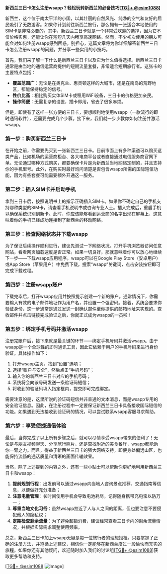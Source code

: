 **新西兰三日卡怎么注册wsapp？轻松玩转新西兰的必备技巧[[TG💪+ @esim1088](https://t.me/s/esim1088)]**

新西兰，这个位于南太平洋的小国，以其壮丽的自然风光、纯净的空气和友好的居民吸引了无数游客。如果你计划前往新西兰旅行，那么拥有一张适合本地使用的SIM卡是非常必要的。其中，新西兰三日卡就是一个非常受欢迎的选择，因为它不仅价格实惠，还能让你在短短几天内畅享高速网络。然而，不少初次使用的朋友可能会对如何注册wsapp感到困惑。别担心，这篇文章将为你详细解答新西兰三日卡怎么注册wsapp的问题，并分享一些实用的小技巧。

首先，我们来了解一下什么是新西兰三日卡以及它为什么值得选择。新西兰三日卡通常是由当地的通信运营商提供的短期流量套餐，非常适合短期旅行者。这张卡的主要特点包括：

- **覆盖范围广**：无论是在奥克兰、惠灵顿这样的大城市，还是在南岛的荒野地区，都能保持稳定的信号。
- **性价比高**：相比购买实体SIM卡或租用WiFi设备，三日卡的价格更加亲民。
- **操作简便**：无需复杂的设置，插卡即用，省去了很多麻烦。

但是，即使有了这样一张方便的三日卡，要想顺利地使用wsapp（一款流行的即时通讯软件），还需要完成几个步骤。接下来，我们就一步步教你如何注册并激活wsapp。

### 第一步：购买新西兰三日卡

在开始之前，你需要先买到一张新西兰三日卡。目前市面上有多种渠道可以购买这类产品，比如机场的运营商柜台、各大电商平台或者直接通过电信服务商官网下单。无论通过哪种方式购买，都要确保卡片是为新西兰当地网络定制的，并且支持你的手机型号。此外，在购买时最好询问清楚是否包含wsapp所需的国际短信功能，因为有些套餐可能需要额外开通这一服务。

### 第二步：插入SIM卡并启动手机

拿到三日卡后，按照说明书上的指示正确插入SIM卡。如果你不确定自己的手机支持哪种类型的SIM卡，请查看手机说明书或咨询专业人士。插入完成后，重启手机以确保系统识别到新卡。此时，你应该能够看到运营商的名字出现在屏幕上，这意味着你的手机已经成功连接到了新西兰的移动网络。

### 第三步：检查网络状态并下载wsapp

为了保证后续操作顺利进行，建议先测试一下网络状况。打开手机浏览器访问任意网站，看看网页加载速度是否正常。如果一切良好，那就意味着你可以放心地继续下一步——下载wsapp应用程序。wsapp可以在Google Play Store（安卓用户）或App Store（苹果用户）中免费下载。搜索“wsapp”关键词，点击安装按钮即可完成下载过程。

### 第四步：注册wsapp账户

下载完毕后，打开wsapp应用并按照提示创建一个新的账户。通常情况下，你需要输入有效的电子邮件地址作为用户名，并设置一个强密码。接着，系统会要求你验证身份，这一步通常是通过发送一封确认邮件至你提供的邮箱地址来实现的。查收邮件并点击链接完成验证之后，你就正式成为wsapp的一员啦！

### 第五步：绑定手机号码并激活wsapp

注册完账户后，接下来就是最关键的环节——绑定手机号码并激活wsapp。由于wsapp是一个全球性的即时通讯工具，因此它依赖于用户的手机号码来进行身份验证。具体操作如下：

1. 打开wsapp主页，找到“设置”选项；
2. 选择“账户与安全”，然后点击“手机号码”；
3. 输入你的新西兰三日卡对应的手机号码；
4. 系统将会向该号码发送一条验证码短信；
5. 将收到的验证码填入指定框内，提交即可完成绑定。

需要注意的是，这里所说的验证码短信并非普通的文本消息，而是wsapp专用的安全验证信息。因此，在注册过程中一定要保证新西兰三日卡具备接收国际短信的功能。如果遇到无法接收到验证码的情况，可以尝试联系wsapp客服寻求帮助。

### 第六步：享受便捷通信体验

最后，当你完成了以上所有步骤之后，就可以尽情享受wsapp带来的便利了！无论是与朋友视频聊天、分享旅行照片，还是查找附近的美食餐厅，wsapp都能助你一臂之力。而且，得益于新西兰三日卡的强大网络支持，即便身处偏远山区，也能保持流畅的通话质量和清晰的画面传输效果。

当然，除了上述提到的内容之外，还有一些小贴士可以帮助你更好地利用新西兰三日卡和wsapp：

1. **提前规划行程**：出发前可以通过wsapp向当地人咨询景点推荐、交通指南等信息，以便做好充分准备；
2. **注意电量管理**：长时间使用手机会导致电池耗尽，记得随身携带充电宝以防万一；
3. **尊重当地文化习俗**：虽然wsapp拉近了人与人之间的距离，但也要注意不要侵犯他人的隐私权；
4. **定期检查剩余流量**：为了避免超额消费，建议经常查看三日卡内的剩余流量情况，并根据实际需求调整使用频率。

总之，新西兰三日卡加上wsapp无疑是每一位旅行者的理想搭档。只要掌握了正确的注册方法，并遵循上述建议，相信你一定能够在新西兰度过一段愉快而充实的旅程。如果你还有其他疑问，欢迎随时加入我们的讨论组[[TG💪+ @esim1088](https://t.me/s/esim1088)]获取更多帮助和支持。

[[TG💪+ @esim1088](https://t.me/s/esim1088) ![Image](https://i.postimg.cc/4NQfJmqS/Snipaste-2025-05-13-00-14-12.png)]